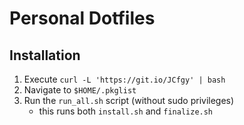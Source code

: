 # Personal Dotfiles
## Installation
1. Execute `curl -L 'https://git.io/JCfgy' | bash`
1. Navigate to `$HOME/.pkglist`
1. Run the `run_all.sh` script (without sudo privileges)
    - this runs both `install.sh` and `finalize.sh`
